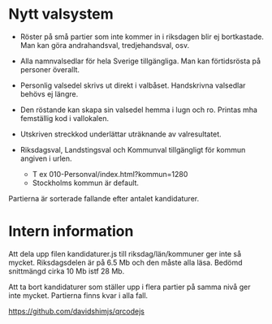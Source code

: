 # Nytt valsystem

* Röster på små partier som inte kommer in i riksdagen blir ej bortkastade. Man kan göra andrahandsval, tredjehandsval, osv.
* Alla namnvalsedlar för hela Sverige tillgängliga. Man kan förtidsrösta på personer överallt.
* Personlig valsedel skrivs ut direkt i valbåset. Handskrivna valsedlar behövs ej längre.
* Den röstande kan skapa sin valsedel hemma i lugn och ro. Printas mha femställig kod i vallokalen.
* Utskriven streckkod underlättar uträknande av valresultatet.

* Riksdagsval, Landstingsval och Kommunval tillgängligt för kommun angiven i urlen.
  * T ex 010-Personval/index.html?kommun=1280
  * Stockholms kommun är default.

Partierna är sorterade fallande efter antalet kandidaturer.

# Intern information

Att dela upp filen kandidaturer.js till riksdag/län/kommuner ger inte så mycket.
Riksdagsdelen är på 6.5 Mb och den måste alla läsa. Bedömd snittmängd cirka 10 Mb istf 28 Mb. 

Att ta bort kandidaturer som ställer upp i flera partier på samma nivå ger inte mycket.
Partierna finns kvar i alla fall.

https://github.com/davidshimjs/qrcodejs
